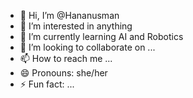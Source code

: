 - 👋 Hi, I’m @Hananusman
- 👀 I’m interested in anything
- 🌱 I’m currently learning AI and Robotics
- 💞️ I’m looking to collaborate on ...
- 📫 How to reach me ...
- 😄 Pronouns: she/her
- ⚡ Fun fact: ...

<!---
Hananusman/Hananusman is a ✨ special ✨ repository because its `README.md` (this file) appears on your GitHub profile.
You can click the Preview link to take a look at your changes.
--->
